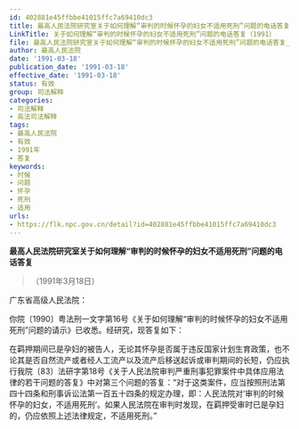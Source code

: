 ```yaml
---
id: 402881e45ffbbe41015ffc7a69410dc3
title: 最高人民法院研究室关于如何理解“审判的时候怀孕的妇女不适用死刑”问题的电话答复
LinkTitle: 关于如何理解“审判的时候怀孕的妇女不适用死刑”问题的电话答复（1991）
file: 最高人民法院研究室关于如何理解“审判的时候怀孕的妇女不适用死刑”问题的电话答复_19910318_402881e45ffbbe41015ffc7a69410dc3.docx
author: 最高人民法院
date: '1991-03-18'
publication_date: '1991-03-18'
effective_date: '1991-03-18'
status: 有效
group: 司法解释
categories:
- 司法解释
- 高法司法解释
tags:
- 最高人民法院
- 有效
- 1991年
- 答复
keywords:
- 时候
- 问题
- 怀孕
- 死刑
- 适用
urls:
- https://flk.npc.gov.cn/detail?id=402881e45ffbbe41015ffc7a69410dc3
---
```


**最高人民法院研究室关于如何理解“审判的时候怀孕的妇女不适用死刑”问题的电话答复**

> （1991年3月18日）

广东省高级人民法院：

你院〔1990〕粤法刑一文字第16号《关于如何理解“审判的时候怀孕的妇女不适用死刑”问题的请示》已收悉。经研究，现答复如下：

在羁押期间已是孕妇的被告人，无论其怀孕是否属于违反国家计划生育政策，也不论其是否自然流产或者经人工流产以及流产后移送起诉或审判期间的长短，仍应执行我院〔83〕法研字第18号《关于人民法院审判严重刑事犯罪案件中具体应用法律的若干问题的答复》中对第三个问题的答复：“对于这类案件，应当按照刑法第四十四条和刑事诉讼法第一百五十四条的规定办理，即：人民法院对‘审判的时候怀孕的妇女，不适用死刑’。如果人民法院在审判时发现，在羁押受审时已是孕妇的，仍应依照上述法律规定，不适用死刑。”
